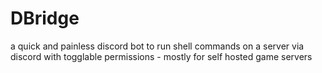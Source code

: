 # DBridge
a quick and painless discord bot to run shell commands on a server via discord with togglable permissions - mostly for self hosted game servers
